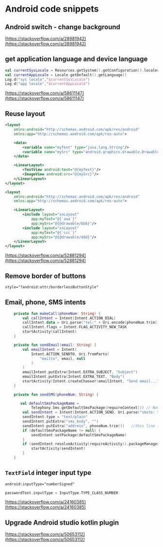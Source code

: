 # Android code snippets

## Android switch - change background

[https://stackoverflow.com/a/28981942](https://stackoverflow.com/a/28981942)

## get application language and device language

```kotlin
val currentSysLocale = Resources.getSystem().getConfiguration().locales[0]
val currentAppLocale = Locale.getDefault().getLanguage()
Log.d("sys locale","$currentSysLocale")
Log.d("app locale","$currentAppLocale")
```

[https://stackoverflow.com/a/58611147](https://stackoverflow.com/a/58611147)

## Reuse layout

```xml
<layout
    xmlns:android="http://schemas.android.com/apk/res/android"
    xmlns:app="http://schemas.android.com/apk/res-auto">

    <data>
        <variable name="myText" type="java.lang.String"/>
        <variable name="mySrc" type="android.graphics.drawable.Drawable"/>
    </data>

    <LinearLayout>
        <TextView android:text="@{myText}"/>
        <ImageView android:src="@{mySrc}"/>
    </LinearLayout>
</layout>

<layout
    xmlns:android="http://schemas.android.com/apk/res/android"
    xmlns:app="http://schemas.android.com/apk/res-auto">

    <LinearLayout>
        <include layout="xxLayout"
            app:myText="@{`aaa`}"
            app:mySrc="@{@drawable/bbb}"/>
        <include layout="xxLayout"
            app:myText="@{`ccc`}"
            app:mySrc="@{@drawable/ddd}"/>
    </LinearLayout>
</layout>
```

[https://stackoverflow.com/a/52881294](https://stackoverflow.com/a/52881294)

## Remove border of buttons

```xml
style="?android:attr/borderlessButtonStyle"
```

## Email, phone, SMS intents

```kotlin
    private fun makeCall(phoneNum: String) {
        val callIntent = Intent(Intent.ACTION_DIAL)
        callIntent.data = Uri.parse("tel:" + Uri.encode(phoneNum.trim()))
        callIntent.flags = Intent.FLAG_ACTIVITY_NEW_TASK
        startActivity(callIntent)
    }

    private fun sendEmail(email: String) {
        val emailIntent = Intent(
            Intent.ACTION_SENDTO, Uri.fromParts(
                "mailto", email, null
            )
        )
        emailIntent.putExtra(Intent.EXTRA_SUBJECT, "Subject")
        emailIntent.putExtra(Intent.EXTRA_TEXT, "Body")
        startActivity(Intent.createChooser(emailIntent, "Send email..."))
    }

    private fun sendSMS(phoneNum: String) {

       val defaultSmsPackageName =
            Telephony.Sms.getDefaultSmsPackage(requireContext()) // Need to change the build to API 19
        val sendIntent = Intent(Intent.ACTION_SEND, Uri.parse("smsto: ${phoneNum.trim()}"))
        sendIntent.type = "text/plain"
        sendIntent.putExtra("sms_body", "")
        sendIntent.putExtra("address", phoneNum.trim())   //this line is key to set a number.
        if (defaultSmsPackageName != null) {
            sendIntent.setPackage(defaultSmsPackageName)
        }
        if (sendIntent.resolveActivity(requireActivity().packageManager) != null) {
            startActivity(sendIntent)
        }
    }
```

## `TextField` integer input type

```xml
android:inputType="numberSigned"
```

```kotlin
passwordText.inputType = InputType.TYPE_CLASS_NUMBER
```

[https://stackoverflow.com/a/24160385](https://stackoverflow.com/a/24160385)

## Upgrade Android studio kotlin plugin

[https://stackoverflow.com/a/50653112](https://stackoverflow.com/a/50653112)